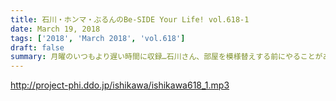```yaml
---
title: 石川・ホンマ・ぶるんのBe-SIDE Your Life! vol.618-1
date: March 19, 2018
tags: ['2018', 'March 2018', 'vol.618']
draft: false
summary: 月曜のいつもより遅い時間に収録…石川さん、部屋を模様替えする前にやることがあるような…MIURA
---
```


http://project-phi.ddo.jp/ishikawa/ishikawa618_1.mp3
